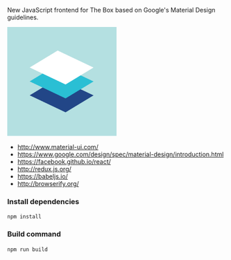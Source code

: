 New JavaScript frontend for The Box based on Google's Material Design guidelines.

<img src="materialdesign_principles_metaphor.png" width="50%" />

* http://www.material-ui.com/
* https://www.google.com/design/spec/material-design/introduction.html
* https://facebook.github.io/react/
* http://redux.js.org/
* https://babeljs.io/
* http://browserify.org/

### Install dependencies

```
npm install
```

### Build command

```
npm run build
```
